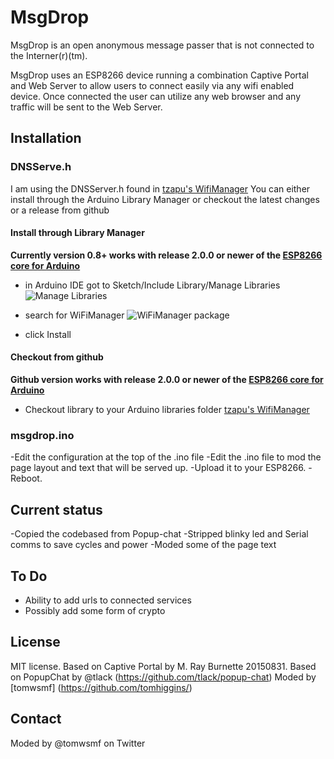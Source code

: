 # MsgDrop 
MsgDrop is an open anonymous message passer that is not connected to the Interner(r)(tm).

MsgDrop uses an ESP8266 device running a combination Captive Portal and Web Server to allow
users to connect easily via any wifi enabled device. Once connected the user can utilize
any web browser and any traffic will be sent to the Web Server. 


## Installation


### DNSServe.h
I am using the DNSServer.h found in [tzapu's WifiManager](https://github.com/tzapu/WiFiManager)
You can either install through the Arduino Library Manager or checkout the latest changes or a release from github

#### Install through Library Manager
__Currently version 0.8+ works with release 2.0.0 or newer of the [ESP8266 core for Arduino](https://github.com/esp8266/Arduino)__
 - in Arduino IDE got to Sketch/Include Library/Manage Libraries
  ![Manage Libraries](http://i.imgur.com/9BkEBkR.png)

 - search for WiFiManager
  ![WiFiManager package](http://i.imgur.com/18yIai8.png)

 - click Install 

####  Checkout from github
__Github version works with release 2.0.0 or newer of the [ESP8266 core for Arduino](https://github.com/esp8266/Arduino)__
- Checkout library to your Arduino libraries folder [tzapu's WifiManager](https://github.com/tzapu/WiFiManager)


### msgdrop.ino
-Edit the configuration at the top of the .ino file 
-Edit the .ino file to mod the page layout and text that will be served up. 
-Upload it to your ESP8266. 
-Reboot. 


## Current status
-Copied the codebased from Popup-chat
-Stripped blinky led and Serial comms to save cycles and power
-Moded some of the page text

## To Do
- Ability to add urls to connected services
- Possibly add some form of crypto

## License

MIT license. 
Based on Captive Portal by M. Ray Burnette 20150831. 
Based on PopupChat by @tlack (https://github.com/tlack/popup-chat) 
Moded by [tomwsmf] (https://github.com/tomhiggins/)

## Contact
Moded by @tomwsmf on Twitter
